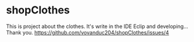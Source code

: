 # shopClothes
This is project about the clothes. It's write in the IDE Eclip and developing...
Thank you.
https://github.com/vovanduc204/shopClothes/issues/4

